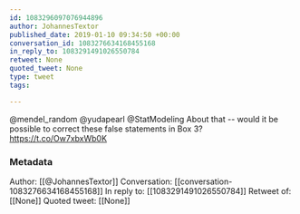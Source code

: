 ```yaml
---
id: 1083296097076944896
author: JohannesTextor
published_date: 2019-01-10 09:34:50 +00:00
conversation_id: 1083276634168455168
in_reply_to: 1083291491026550784
retweet: None
quoted_tweet: None
type: tweet
tags:

---
```


@mendel_random @yudapearl @StatModeling About that -- would it be possible to correct these false statements in Box 3? https://t.co/Ow7xbxWb0K

### Metadata

Author: [[@JohannesTextor]]
Conversation: [[conversation-1083276634168455168]]
In reply to: [[1083291491026550784]]
Retweet of: [[None]]
Quoted tweet: [[None]]
